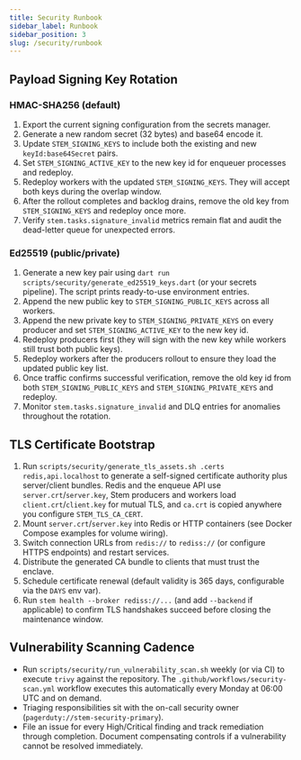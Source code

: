 ```yaml
---
title: Security Runbook
sidebar_label: Runbook
sidebar_position: 3
slug: /security/runbook
---
```


## Payload Signing Key Rotation

### HMAC-SHA256 (default)

1. Export the current signing configuration from the secrets manager.
2. Generate a new random secret (32 bytes) and base64 encode it.
3. Update `STEM_SIGNING_KEYS` to include both the existing and new `keyId:base64Secret` pairs.
4. Set `STEM_SIGNING_ACTIVE_KEY` to the new key id for enqueuer processes and redeploy.
5. Redeploy workers with the updated `STEM_SIGNING_KEYS`. They will accept both keys during the overlap window.
6. After the rollout completes and backlog drains, remove the old key from `STEM_SIGNING_KEYS` and redeploy once more.
7. Verify `stem.tasks.signature_invalid` metrics remain flat and audit the dead-letter queue for unexpected errors.

### Ed25519 (public/private)

1. Generate a new key pair using `dart run scripts/security/generate_ed25519_keys.dart` (or your secrets pipeline). The script prints ready-to-use environment entries.
2. Append the new public key to `STEM_SIGNING_PUBLIC_KEYS` across all workers.
3. Append the new private key to `STEM_SIGNING_PRIVATE_KEYS` on every producer and set `STEM_SIGNING_ACTIVE_KEY` to the new key id.
4. Redeploy producers first (they will sign with the new key while workers still trust both public keys).
5. Redeploy workers after the producers rollout to ensure they load the updated public key list.
6. Once traffic confirms successful verification, remove the old key id from both `STEM_SIGNING_PUBLIC_KEYS` and `STEM_SIGNING_PRIVATE_KEYS` and redeploy.
7. Monitor `stem.tasks.signature_invalid` and DLQ entries for anomalies throughout the rotation.

## TLS Certificate Bootstrap

1. Run `scripts/security/generate_tls_assets.sh .certs redis,api.localhost` to
   generate a self-signed certificate authority plus server/client bundles.
   Redis and the enqueue API use `server.crt`/`server.key`, Stem producers and
   workers load `client.crt`/`client.key` for mutual TLS, and `ca.crt` is copied
   anywhere you configure `STEM_TLS_CA_CERT`.
2. Mount `server.crt`/`server.key` into Redis or HTTP containers (see Docker Compose examples for volume wiring).
3. Switch connection URLs from `redis://` to `rediss://` (or configure HTTPS endpoints) and restart services.
4. Distribute the generated CA bundle to clients that must trust the enclave.
5. Schedule certificate renewal (default validity is 365 days, configurable via the `DAYS` env var).
6. Run `stem health --broker rediss://...` (and add `--backend` if applicable) to confirm TLS handshakes succeed before closing the maintenance window.

## Vulnerability Scanning Cadence

- Run `scripts/security/run_vulnerability_scan.sh` weekly (or via CI) to execute `trivy` against the repository. The `.github/workflows/security-scan.yml` workflow executes this automatically every Monday at 06:00 UTC and on demand.
- Triaging responsibilities sit with the on-call security owner (`pagerduty://stem-security-primary`).
- File an issue for every High/Critical finding and track remediation through completion. Document compensating controls if a vulnerability cannot be resolved immediately.
